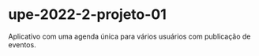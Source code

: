 # upe-2022-2-projeto-01
Aplicativo com uma agenda única para vários usuários com publicação de eventos.

